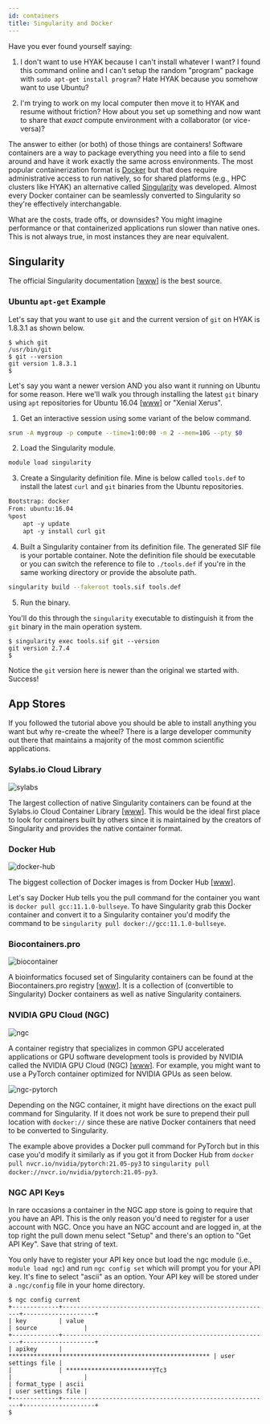 ```yaml
---
id: containers
title: Singularity and Docker
---
```


[sylabs]: /img/docs/sylabs-cloud.png 'Sylabs Cloud'

[docker-hub]: /img/docs/docker-hub.png 'Docker Hub'

[ngc]: /img/docs/ngc-catalog.png 'NGC'

[biocontainer]: /img/docs/biocontainer.png 'biocontainer'

[ngc-pytorch]: /img/docs/ngc-pytorch.png 'NGC Pytorch'

Have you ever found yourself saying:

1. I don't want to use HYAK because I can't install whatever I want? I found this command online and I can't setup the random "program" package with `sudo apt-get install program`? Hate HYAK because you somehow want to use Ubuntu?

2. I'm trying to work on my local computer then move it to HYAK and resume without friction? How about you set up something and now want to share that *exact* compute environment with a collaborator (or vice-versa)?

The answer to either (or both) of those things are containers! Software containers are a way to package everything you need into a file to send around and have it work exactly the same across environments. The most popular containerization format is [Docker](#docker) but that does require administrative access to run natively, so for shared platforms (e.g., HPC clusters like HYAK) an alternative called [Singularity](#singularity) was developed. Almost every Docker container can be seamlessly converted to Singularity so they're effectively interchangable.

What are the costs, trade offs, or downsides? You might imagine performance or that containerized applications run slower than native ones. This is not always true, in most instances they are near equivalent.

## Singularity

The official Singularity documentation [[www](https://sylabs.io/guides/3.7/user-guide/)] is the best source.

### Ubuntu `apt-get` Example

Let's say that you want to use `git` and the current version of `git` on HYAK is 1.8.3.1 as shown below.

```shell-session terminal=true
$ which git 
/usr/bin/git
$ git --version
git version 1.8.3.1
$ 
```

Let's say you want a newer version AND you also want it running on Ubuntu for some reason. Here we'll walk you through installing the latest `git` binary using `apt` repositories for Ubuntu 16.04 [[www](https://releases.ubuntu.com/16.04/)] or "Xenial Xerus".

1. Get an interactive session using some variant of the below command.

```bash
srun -A mygroup -p compute --time=1:00:00 -n 2 --mem=10G --pty $0
```

2. Load the Singularity module.

```bash
module load singularity
```

3. Create a Singularity definition file. Mine is below called `tools.def` to install the latest `curl` and `git` binaries from the Ubuntu repositories.

```dockerfile
Bootstrap: docker
From: ubuntu:16.04
%post
    apt -y update
    apt -y install curl git

```

4. Built a Singularity container from its definition file. The generated SIF file is your portable container. Note the definition file should be executable or you can switch the reference to file to `./tools.def` if you're in the same working directory or provide the absolute path.

```bash
singularity build --fakeroot tools.sif tools.def
```

5. Run the binary.

You'll do this through the `singularity` executable to distinguish it from the `git` binary in the main operation system.

```shell-session terminal=true
$ singularity exec tools.sif git --version            
git version 2.7.4
$ 
```

Notice the `git` version here is newer than the original we started with. Success!

## App Stores

If you followed the tutorial above you should be able to install anything you want but why re-create the wheel? There is a large developer community out there that maintains a majority of the most common scientific applications.

### Sylabs.io Cloud Library

![sylabs]

The largest collection of native Singularity containers can be found at the Sylabs.io Cloud Container Library [[www](https://cloud.sylabs.io/library)]. This would be the ideal first place to look for containers built by others since it is maintained by the creators of Singularity and provides the native container format.

### Docker Hub

![docker-hub]

The biggest collection of Docker images is from Docker Hub [[www](https://hub.docker.com)].

Let's say Docker Hub tells you the pull command for the container you want is `docker pull gcc:11.1.0-bullseye`. To have Singularity grab this Docker container and convert it to a Singularity container you'd modify the command to be `singularity pull docker://gcc:11.1.0-bullseye`.

### Biocontainers.pro

![biocontainer]

A bioinformatics focused set of Singularity containers can be found at the Biocontainers.pro registry [[www](https://biocontainers.pro/registry)]. It is a collection of (convertible to Singularity) Docker containers as well as native Singularity containers.

### NVIDIA GPU Cloud (NGC)

![ngc]

A container registry that specializes in common GPU accelerated applications or GPU software development tools is provided by NVIDIA called the NVIDIA GPU Cloud (NGC) [[www](https://ngc.nvidia.com/catalog/containers)]. For example, you might want to use a PyTorch container optimized for NVIDIA GPUs as seen below.

![ngc-pytorch]

Depending on the NGC container, it might have directions on the exact pull command for Singularity. If it does not work be sure to prepend their pull location with `docker://` since these are native Docker containers that need to be converted to Singularity.

The example above provides a Docker pull command for PyTorch but in this case you'd modify it similarly as if you got it from Docker Hub from `docker pull nvcr.io/nvidia/pytorch:21.05-py3` to `singularity pull docker://nvcr.io/nvidia/pytorch:21.05-py3`.

### NGC API Keys

In rare occasions a container in the NGC app store is going to require that you have an API. This is the only reason you'd need to register for a user account with NGC. Once you have an NGC account and are logged in, at the top right the pull down menu select "Setup" and there's an option to "Get API Key". Save that string of text.

You only have to register your API key once but load the ngc module (i.e., `module load ngc`) and run `ngc config set` which will prompt you for your API key. It's fine to select "ascii" as an option. Your API key will be stored under a `.ngc/config` file in your home directory.

```shell-session terminal=true
$ ngc config current
+-------------+----------------------------------------------------------+--------------------+
| key         | value                                                    | source             |
+-------------+----------------------------------------------------------+--------------------+
| apikey      | ******************************************************** | user settings file |
|             | ************************YTc3                             |                    |
| format_type | ascii                                                    | user settings file |
+-------------+----------------------------------------------------------+--------------------+
$
```